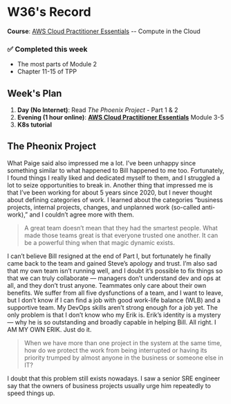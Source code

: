 # W36's Record

**Course**: [AWS Cloud Practitioner Essentials](https://skillbuilder.aws/learn/94T2BEN85A/aws-cloud-practitioner-essentials/8D79F3AVR7) -- Compute in  the Cloud

### ✅ Completed this week
- The most parts of Module 2
- Chapter 11-15 of TPP

## Week's Plan
1. **Day (No Internet)**: Read *The Phoenix Project* - Part 1 & 2
1. **Evening (1 hour online)**: [**AWS Cloud Practitioner Essentials**](https://skillbuilder.aws/learn/94T2BEN85A/aws-cloud-practitioner-essentials/8D79F3AVR7) Module 3-5
1. **K8s tutorial**

## The Pheonix Project

What Paige said also impressed me a lot. I’ve been unhappy since something similar to what happened to Bill happened to me too. Fortunately, I found things I really liked and dedicated myself to them, and I struggled a lot to seize opportunities to break in. Another thing that impressed me is that I’ve been working for about 5 years since 2020, but I never thought about defining categories of work. I learned about the categories “business projects, internal projects, changes, and unplanned work (so-called anti-work),” and I couldn’t agree more with them.



> A great team doesn’t mean that they had the smartest people. What made those teams great is that everyone trusted one another. It can be a powerful thing when that magic dynamic exists.

I can’t believe Bill resigned at the end of Part I, but fortunately he finally came back to the team and gained Steve’s apology and trust. I’m also sad that my own team isn’t running well, and I doubt it’s possible to fix things so that we can truly collaborate — managers don’t understand dev and ops at all, and they don’t trust anyone. Teammates only care about their own benefits. We suffer from all five dysfunctions of a team, and I want to leave, but I don’t know if I can find a job with good work-life balance (WLB) and a supportive team. My DevOps skills aren’t strong enough for a job yet. The only problem is that I don’t know who my Erik is. Erik’s identity is a mystery — why he is so outstanding and broadly capable in helping Bill. All right. I AM MY OWN ERIK. Just do it.



> When we have more than one project in the system at the same time, how do we protect the work from being interrupted or having its priority trumped by almost anyone in the business or someone else in IT?

I doubt that this problem still exists nowadays. I saw a senior SRE engineer say that the owners of business projects usually urge him repeatedly to speed things up.
